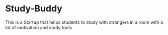 # Study-Buddy
This is a Startup that helps students to study with strangers in a room with a lot of motivation and study tools

